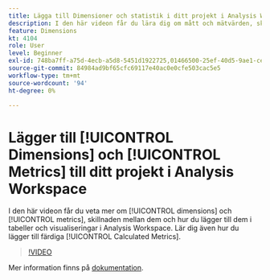 ```yaml
---
title: Lägga till Dimensioner och statistik i ditt projekt i Analysis Workspace
description: I den här videon får du lära dig om mått och mätvärden, skillnaden mellan dem och hur du lägger till dem i tabeller och visualiseringar i Analysis Workspace. Lär dig även hur du lägger till färdiga beräknade värden.
feature: Dimensions
kt: 4104
role: User
level: Beginner
exl-id: 748ba7ff-a75d-4ecb-a5d8-5451d1922725,01466500-25ef-40d5-9ae1-ce1e0e92b0b5
source-git-commit: 84984ad9bf65cfc69117e40ac0e0cfe503cac5e5
workflow-type: tm+mt
source-wordcount: '94'
ht-degree: 0%

---
```


# Lägger till [!UICONTROL Dimensions] och [!UICONTROL Metrics] till ditt projekt i Analysis Workspace

I den här videon får du veta mer om [!UICONTROL dimensions] och [!UICONTROL metrics], skillnaden mellan dem och hur du lägger till dem i tabeller och visualiseringar i Analysis Workspace. Lär dig även hur du lägger till färdiga [!UICONTROL Calculated Metrics].

>[!VIDEO](https://video.tv.adobe.com/v/30606/?quality=12&learn=on)

Mer information finns på [dokumentation](https://experienceleague.adobe.com/docs/analytics/analyze/analysis-workspace/components/analysis-workspace-components.html).
